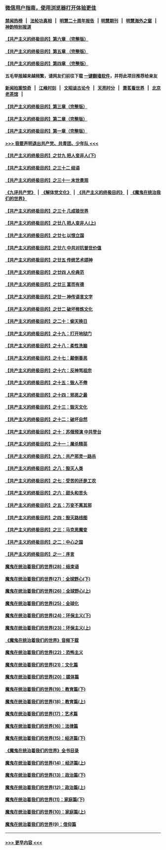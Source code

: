 ### [微信用户指南，使用浏览器打开体验更佳](https://github.com/gfw-breaker/banned-news1/blob/master/indexes/wechat-guide.md?t=0)
#### [禁闻热榜](热点新闻.md?t=0)  &nbsp;&nbsp;|&nbsp;&nbsp; [法轮功真相](https://github.com/gfw-breaker/truth/blob/master/README.md?t=0) &nbsp;&nbsp;|&nbsp;&nbsp; [明慧二十周年报告](https://github.com/gfw-breaker/mh-reports/blob/master/README.md?t=0) &nbsp;&nbsp;|&nbsp;&nbsp;[明慧期刊](https://github.com/gfw-breaker/mh-qikan) &nbsp;&nbsp;|&nbsp;&nbsp; [明慧海外之窗](https://github.com/gfw-breaker/mh-news/blob/master/README.md?t=0) &nbsp;&nbsp;|&nbsp;&nbsp; [神韵特别报道](https://github.com/gfw-breaker/mh-news/blob/master/shenyun.md?t=0)
#### [【共产主义的终极目的】第六章 （完整版）](../pages/nsc422/n11428913.md?t=02062233) 
#### [【共产主义的终极目的】第五章 （完整版）](../pages/nsc422/n11428912.md?t=02062233) 
#### [【共产主义的终极目的】第四章 （完整版）](../pages/nsc422/n11428907.md?t=02062233) 
#### 五毛举报越来越频繁，请网友们前往下载 [一键翻墙软件](https://github.com/gfw-breaker/ssr-accounts)，并将此项目推荐给亲友
#### [新闻拍案惊奇](https://github.com/gfw-breaker/banned-news1/blob/master/pages/link4.md) &nbsp;&nbsp;|&nbsp;&nbsp; [江峰时刻](https://github.com/gfw-breaker/banned-news1/blob/master/pages/link4.md) &nbsp;&nbsp;|&nbsp;&nbsp; [文昭谈古论今](https://github.com/gfw-breaker/banned-news1/blob/master/pages/link4.md) &nbsp;&nbsp;|&nbsp;&nbsp; [天亮时分](https://github.com/gfw-breaker/banned-news1/blob/master/pages/link4.md) &nbsp;&nbsp;|&nbsp;&nbsp; [萧茗看世界](https://github.com/gfw-breaker/banned-news1/blob/master/pages/link4.md) &nbsp;&nbsp;|&nbsp;&nbsp; [北京老茶馆](https://github.com/gfw-breaker/banned-news1/blob/master/pages/link4.md) &nbsp;&nbsp;|&nbsp;&nbsp; 
#### [【共产主义的终极目的】第三章（完整版）](../pages/nsc422/n11428848.md?t=02062233) 
#### [【共产主义的终极目的】第二章（完整版）](../pages/nsc422/n11428831.md?t=02062233) 
#### [【共产主义的终极目的】第一章（完整版）](../pages/nsc422/n11417651.md?t=02062233) 
#### [>>> 我要声明退出共产党、共青团、少年队 <<<](https://github.com/begood0513/goodnews/blob/master/quit/letter.md) 
#### [【共产主义的终极目的】之廿九 把人变非人(下)](../pages/nsc422/n11344140.md?t=02062233) 
#### [【共产主义的终极目的】之三十二 结语](../pages/nsc422/n11360535.md?t=02062233) 
#### [【共产主义的终极目的】之三十一 末世景观](../pages/nsc422/n11351129.md?t=02062233) 
#### [《九评共产党》](https://github.com/begood0513/9ping.md/blob/master/README.md) &nbsp;|&nbsp; [《解体党文化》](../../../../jtdwh.md/blob/master/README.md)  &nbsp;|&nbsp; [《共产主义的终极目的》](../../../../gczydzjmd.md/blob/master/README.md) &nbsp;|&nbsp; [《魔鬼在统治我们的世界》](../../../../mgztzwmdsj.md/blob/master/README.md) 
#### [【共产主义的终极目的】之三十 几成狼世界](../pages/nsc422/n11348280.md?t=02062233) 
#### [【共产主义的终极目的】之廿八 把人变非人(上)](../pages/nsc422/n11340492.md?t=02062233) 
#### [【共产主义的终极目的】之廿七 以恨立国](../pages/nsc422/n11336944.md?t=02062233) 
#### [【共产主义的终极目的】之廿六 中共对抗普世价值](../pages/nsc422/n11324785.md?t=02062233) 
#### [【共产主义的终极目的】之廿五 传统艺术颂神](../pages/nsc422/n11296396.md?t=02062233) 
#### [【共产主义的终极目的】之廿四 人伦典范](../pages/nsc422/n11296397.md?t=02062233) 
#### [【共产主义的终极目的】之廿三 富而有德](../pages/nsc422/n11283598.md?t=02062233) 
#### [【共产主义的终极目的】之廿一 神传语言文字](../pages/nsc422/n11263265.md?t=02062233) 
#### [【共产主义的终极目的】之廿二 破坏修炼文化](../pages/nsc422/n11245728.md?t=02062233) 
#### [【共产主义的终极目的】之二十：偷天换日](../pages/nsc422/n11238846.md?t=02062233) 
#### [【共产主义的终极目的】之十九：打开地狱门](../pages/nsc422/n11206376.md?t=02062233) 
#### [【共产主义的终极目的】之十八：柔性洗脑](../pages/nsc422/n11199994.md?t=02062233) 
#### [【共产主义的终极目的】之十七：颠倒善恶](../pages/nsc422/n11179782.md?t=02062233) 
#### [【共产主义的终极目的】之十六：反神骂祖宗](../pages/nsc422/n11166798.md?t=02062233) 
#### [【共产主义的终极目的】之十五：毁人不倦](../pages/nsc422/n11166792.md?t=02062233) 
#### [【共产主义的终极目的】之十四：邪恶之最](../pages/nsc422/n11150249.md?t=02062233) 
#### [【共产主义的终极目的】之十三：毁灭文化](../pages/nsc422/n11135227.md?t=02062233) 
#### [【共产主义的终极目的】之十二：破坏自然](../pages/nsc422/n11135214.md?t=02062233) 
#### [【共产主义的终极目的】之十：苏俄预演 中共登台](../pages/nsc422/n11118424.md?t=02062233) 
#### [【共产主义的终极目的】之十一：屠杀精英](../pages/nsc422/n11118442.md?t=02062233) 
#### [【共产主义的终极目的】之九：共产邪灵一路杀](../pages/nsc422/n11114139.md?t=02062233) 
#### [【共产主义的终极目的】之八：毁灭人类](../pages/nsc422/n11108503.md?t=02062233) 
#### [【共产主义的终极目的】之七：受苦的还是工农](../pages/nsc422/n11101809.md?t=02062233) 
#### [【共产主义的终极目的】之六：甜头和苦头](../pages/nsc422/n11096971.md?t=02062233) 
#### [【共产主义的终极目的】之五：万变不离其邪](../pages/nsc422/n11091285.md?t=02062233) 
#### [【共产主义的终极目的】之四：毁灭路线图](../pages/nsc422/n11086284.md?t=02062233) 
#### [【共产主义的终极目的】之三：马克思魔变](../pages/nsc422/n11061941.md?t=02062233) 
#### [【共产主义的终极目的】之二：中心之国](../pages/nsc422/n11047728.md?t=02062233) 
#### [【共产主义的终极目的】之一：序言](../pages/nsc422/n11086077.md?t=02062233) 
#### [魔鬼在统治着我们的世界(28)：结束语](../pages/nsc422/n10936246.md?t=02062233) 
#### [魔鬼在统治着我们的世界(27)：全球野心(下)](../pages/nsc422/n10928319.md?t=02062233) 
#### [魔鬼在统治着我们的世界(26)：全球野心(上)](../pages/nsc422/n10900318.md?t=02062233) 
#### [魔鬼在统治着我们的世界(25)：全球化](../pages/nsc422/n10788205.md?t=02062233) 
#### [魔鬼在统治着我们的世界(24)：环保主义(下)](../pages/nsc422/n10695307.md?t=02062233) 
#### [魔鬼在统治着我们的世界(23)：环保主义(上)](../pages/nsc422/n10688613.md?t=02062233) 
#### [《魔鬼在统治着我们的世界》音频下载](../pages/nsc422/n10635553.md?t=02062233) 
#### [魔鬼在统治着我们的世界(22)：恐怖主义](../pages/nsc422/n10614727.md?t=02062233) 
#### [魔鬼在统治着我们的世界(21)：文化篇](../pages/nsc422/n10597706.md?t=02062233) 
#### [魔鬼在统治着我们的世界(20)：媒体篇](../pages/nsc422/n10586579.md?t=02062233) 
#### [魔鬼在统治着我们的世界(19)：教育篇(下)](../pages/nsc422/n10564808.md?t=02062233) 
#### [魔鬼在统治着我们的世界(18)：教育篇(上)](../pages/nsc422/n10526970.md?t=02062233) 
#### [魔鬼在统治着我们的世界(17)：艺术篇](../pages/nsc422/n10499093.md?t=02062233) 
#### [魔鬼在统治着我们的世界(16)：法律篇](../pages/nsc422/n10485969.md?t=02062233) 
#### [魔鬼在统治着我们的世界(15)：经济篇(下)](../pages/nsc422/n10469975.md?t=02062233) 
#### [《魔鬼在统治着我们的世界》全书目录](../pages/nsc422/n10464261.md?t=02062233) 
#### [魔鬼在统治着我们的世界(14)：经济篇(上)](../pages/nsc422/n10457370.md?t=02062233) 
#### [魔鬼在统治着我们的世界(13)：政治篇(下)](../pages/nsc422/n10448270.md?t=02062233) 
#### [魔鬼在统治着我们的世界(12)：政治篇(上)](../pages/nsc422/n10444576.md?t=02062233) 
#### [魔鬼在统治着我们的世界(11)：家庭篇(下)](../pages/nsc422/n10440961.md?t=02062233) 
#### [魔鬼在统治着我们的世界(10)：家庭篇(上)](../pages/nsc422/n10435448.md?t=02062233) 
#### [魔鬼在统治着我们的世界(9)：信仰篇](../pages/nsc422/n10432159.md?t=02062233) 

----
#### [ >>> 更早内容 <<< ](../indexes/nsc422-earlier.md)
